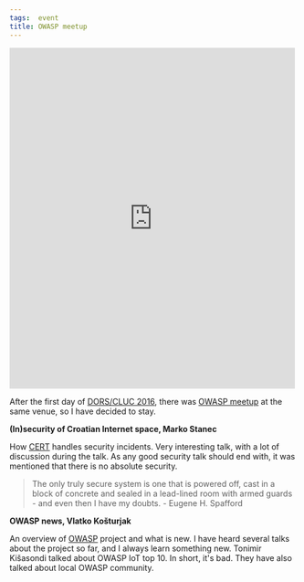 ```yaml
---
tags:  event
title: OWASP meetup
---
```

<iframe src="https://web.facebook.com/plugins/post.php?href=https%3A%2F%2Fweb.facebook.com%2Fmedia%2Fset%2F%3Fset%3Da.10154160435212290.1073741907.735252289%26type%3D3&width=500" width="500" height="597" style="border:none;overflow:hidden" scrolling="no" frameborder="0" allowTransparency="true"></iframe>

After the first day of [DORS/CLUC 2016](/dors-cluc-2016), there was [OWASP meetup](https://www.facebook.com/events/475076512695702/) at the same venue, so I have decided to stay.

**(In)security of Croatian Internet space, Marko Stanec**

How [CERT](http://www.cert.hr/) handles security incidents. Very interesting talk, with a lot of discussion during the talk. As any good security talk should end with, it was mentioned that there is no absolute security.

> The only truly secure system is one that is powered off, cast in a block of concrete and sealed in a lead-lined room with armed guards - and even then I have my doubts. - Eugene H. Spafford

**OWASP news, Vlatko Košturjak**

An overview of [OWASP](https://www.owasp.org/index.php/Main_Page) project and what is new. I have heard several talks about the project so far, and I always learn something new. Tonimir Kišasondi talked about OWASP IoT top 10. In short, it's bad. They have also talked about local OWASP community.
